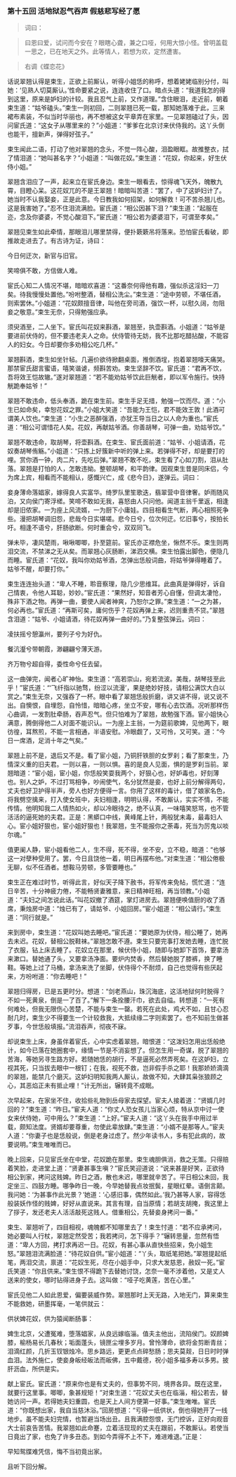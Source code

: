 <script type="text/javascript">
    var head = document.getElementsByTagName('head')[0];
    cssURL = '/public/article_1.css';
    linkTag = document.createElement('link');
    linkTag.href = cssURL;
    linkTag.setAttribute('type','text/css');
    linkTag.setAttribute('rel','stylesheet');
    head.appendChild(linkTag);
</script>
### 第十五回  活地狱忍气吞声  假慈悲写经了愿 

> 词曰：

> 曰恩曰爱，试问而今安在？眼瞎心聋，兼之口哑，何用大惊小怪。曾明盖载一思之，已在地天之外。此等情人，若想为欢，定然遭害。

> 右调《蝶恋花》

话说翠翘认得是束生，正欲上前厮认，听得小姐恁的称呼，想着姥姥临别分付，叫她：‘见熟人切莫厮认。’性命要紧之说，连连收住了口。暗点头道：“我道我怎的得到这里，原来是妒妇的计较。我且忍气上前，又作道理。”含住眼泪，走近前，朝着束生道：“姑爷磕头。”束生一则初回，二则翠翘已死一载，那知她落难于此，三来裙布素装，不似当时华丽也，再不想被这女平章弄在家里。一见翠翘磕过了头，因问宦氏道：“这女子从哪里来的？”小姐道：“爹爹在北京讨来伏侍我的。这丫头倒也能干，擅新声，弹得好弦子。”

束生闻此二语，打动了他对翠翘的念头，不觉一阵心酸，泪盈眼眶。故推整衣，拭了情泪道：“她叫甚名字？”小姐道：“叫做花奴。”束生道：“花奴，你起来，好生伏侍小姐。”

翠翘含泪应了一声，起来立在宦氏身边。束生一眼看去，惊得魂飞天外，魄散九霄，目瞪心呆。这花奴兀的不是王翠翘！暗暗叫苦道：“罢了，中了这妒妇计了。她当时不认我娶妾，正是此意。今日教我如何招架，如何解救！可不苦杀翘儿也。这是我害她了。”忍不住泪流满脸。宦氏道：“相公因甚下泪？”束生道：“起服在迩，念及你婆婆，不觉心酸泪下。”宦氏道：“相公若为婆婆泪下，可谓至孝矣。”

翠翘见束生如此牵情，那眼泪儿哪里禁得，便扑簌簌吊将落来。恐怕宦氏看破，即推故走进去了。有古诗为证，诗曰：

今日何迂次，新官与旧官。

笑啼俱不敢，方信做人难。

宦氏心知二人情况不堪，暗暗欢喜道：“这番奈何得他有趣，强似杀这淫妇一刀矣。待我慢慢处置他。”吩咐整酒，替相公洗尘。”束生道：“途中劳顿，不堪任酒，则索罢休。”小姐道：“花奴颇擅音律，叫他在旁司酒，强饮一杯，以慰久阔，勿阻妾之敬意。”束生无奈，只得勉强应承。

须臾酒至，二人坐下。宦氏叫花奴来斟酒，翠翘至，执壶斟酒。小姐道：“姑爷是要进前伏侍的，但不要违老夫人之命。伏侍管待无妨，我不比那吃醋拈酸，不能容人的妇女。今日却要你多劝相公吃几杯。”

翠翘斟酒，束生如坐针毡。几遍价欲待掀翻桌面，推倒酒埕，抱着翠翘嚎天痛哭。那禁宦氏甜言蜜语，嘻笑谐谑，频斟苦劝。束生坚辞不饮。宦氏道：“君再不饮，吾将效王恺故辙。”遂对翠翘道：“若不能劝姑爷饮此巨觥者，即以军令施行。快持觥跪奉姑爷！”

翠翘不敢违命，低头奉酒，跪在束生前。束生手足无措，勉强一饮而尽。道：“小生已如命矣，幸恕花奴之罪。”小姐大笑道：“吾能为王恺，君不能效王敦！此酒可谓美人饮也。”束生道：“小生之恶醉强酒，亦犹王导当日之以人命为重也。”宦氏道：“相公可谓惜花人矣。花奴，再献姑爷酒。你善胡琴，可弹一曲，劝姑爷饮。”

翠翘不敢违命，取胡琴，将壶斟酒。在束生、宦氏面前道：“姑爷、小姐请酒，花奴奏胡琴侑觞。”小姐道：“只拣上好簇新中听的弹上来。若弹得不好，却是要打的哩。赏你酒一钟，肉二片，先吃后弹。”翠翘不敢不吃，束生看了心如刀割，泪从肚落。翠翘是打怕的人，怎敢违拗。整顿胡琴，和平韵律。因观束生昔是同床侣，今为席上宾，相看而不能相认，感慨兴亡，成《悲今日》，遂弹云。词曰：

妾身薄命落娼家，嫁得良人实富华。绮罗队里笙歌迭，翡翠营中音律奢。妒雨随风泊，又向侯门寄浮槎。笑啼不敢如无我，喜怒由人只问他。闻道主翁千里返，相逢却是旧侬家。一为座上风流婿，一为厨下小庸娃。四目相看生气断，两心相照死争些。漫把胡琴调旧怨，悲哉今日实堪嗟。悲今日兮，位次何迂。忆旧事兮，按拍长吁。相逢不语兮，肝肠欲断。何时重会兮，双双同飞。

弹未毕，凄风楚雨，啾啾唧唧，扑至筵前。宦氏亦正襟危坐，愀然不乐。束生则两泪交流，不禁涕之无从矣。而翠翘心灰肠断，涕泗交横。束生怕露出脚色，便隐几而睡。宦氏道：“花奴，我叫你劝姑爷酒，怎弹出恁般词曲，将姑爷弹得睡着了。姑爷不醒，却要打你。”

束生连连抬头道：“卑人不睡，聆音察理，隐几少思维耳。此曲真是弹得好，诉自己情衷，令他人耳聪，妙妙。”宦氏道：“果然好，知音者芳心自懂，但调太凄怆，殊非下酒之物。再弹一曲，要使人闻者神爽，乃恕尔之罪。”束生道：“一之为甚，何必再也。”宦氏道：“再斯可矣，庸何伤乎？花奴再弹上来，迟则重责不贷。”翠翘含泪道：“姑爷、小姐请酒，待花奴再弹一曲好的。”乃复整弦弹云。词曰：

凌扶摇兮憩瀛州，要列子兮为好仇。

餐沆瀣兮带朝霞，渺翩翩兮薄天游。

齐万物兮超自得，委性命兮任去留。

这一曲弹完，闻者心旷神怡。束生道：“高若崇山，宛若流波。美哉，胡琴技至此乎！”宦氏道：“‘飞纤指以驰骛，纷涩以流漫’，果是绝妙好技，请相公满饮大白以赏之。”束生无奈，又强吞了一杯。眼中看了翠翘恁般折磨，讲又讲不得，说又说不出。自懊恨，自埋怨，自怜惜，暗暗心疼，坐立不安，哪有心去饮酒。况听那样伤心曲调，一发割肚牵肠，吞声忍气。但只怕难为了翠翘，故勉强下酒。宦小姐快心满意，腾倒得他二人对面不能识认。一为座上主翁，一为筵前歌婢，见他两下，眼彷徨，耳熬煎，不能一言相通，半语安慰。冷眼觑了，又可怜，又可笑。道：“今日一席酒，足消十年之气矣。”

翠翘上前不是，退后又不是。看了宦小姐，乃铜肝铁胆的女罗刹；看了那束生，乃情深义重的旧夫君。一则以喜，一则以惧。喜的是良人见面，惧的是罗刹当前。翠翘暗道：“宦小姐，宦小姐，你恁般笑耍我两个，好狠心也，好妒毒也，好刻薄也。别人之妒，不过打骂相争，吵闹使气，名分犹然是妾，也好上前分解得两句，丈夫也好卫护得半声，旁人也好方便得一言。你用了这样的毒计，借了娘家名色，将我劈空擒来，打入使女班中，夫妇相逢，明明认得，不敢厮认，实实不情，不能传情。他明知我二人情热如火，却以冷眼待之，绝不认真，一味嘻笑怒骂，也不管活活的逼死她的夫君。正是：黑蟒口中线，黄峰尾上针，两般犹未毒，最毒妇人心。宦小姐好狠也，宦小姐好狠也！我翠翘，生不能报你之荼毒，死当为厉鬼以啖尔魂。”

值更阑人静，宦小姐看他二人，生不得，死不得，坐不安，立不稳，暗道：“也够这一对孽种受用了。罢，今日且饶他一着，明日再摆布他。”对束生道：“相公倦极无聊，似不任酒者。想鞍马劳顿，多管要睡也。”

束生正在难过时节，听得此言，好似天子降下赦书，将军传来免帖，慌忙道：“连日辛苦，十分神疲力倦，不能畅贤妻雅意，来日精神旺相，再当领教。”小姐道：“夫妇之间怎说此话。”叫花奴撤了酒筵，掌灯进房去。翠翘便唤值厨的收了酒席，秉烛房中道：“烛已有了，请姑爷、小姐回房。”宦小姐道：“相公请行。”束生道：“同行就是。”

来到房中，束生道：“花奴叫她去睡吧。”宦氏道：“要她原为伏侍，相公睡了，她再去未迟。花奴，替相公脱鞋袜。”翠翘怎敢不遵。束生只要完事打发她去睡，连忙脱了衣服，钻上床去睡了。花奴立在那里，候伏侍小姐，随即与她卸下首饰，要拿汤来漱口。替她通了头，又要拿汤净面。要炉内焚香，然后替她脱了膝裤，换了睡鞋。等她上过了马桶，拿汤来洗了坐脚，伏侍得个不耐烦，自己也觉得有些厌起来，方吩咐道：“你去睡吧！”

翠翘归得房，已是五更时分。想道：“剑老燕山，珠沉海底，这活地狱何时脱得？不如一死黄泉，倒是一了百了。”解下一条拴腰汗巾，欲去自缢。转想道：“一死有何难处，但我无限伤心苦楚，不能与束生一罄。若死在此处，鸡犬不如，且甘心忍耐几时，束生少不得要生一个计较救我，大抵续缘二字则索罢了。也不知前生做甚歹事，今世恁般填报。”流泪吞声，彻夜不寐。

却说束生上床，身虽伴着宦氏，心中实虑着翠翘，暗恨道：“这泼妇怎用出恁般绝计，如今已落在她圈套中，缘情一节是不消妄想了。但怎生用一奇谋，脱了翠翘的苦海，等她另寻生路方好。若随她恁的胡行，不是逼死必然弄死矣。在这妒妇，立视其死，只当拔去眼中一根钉；在我，视死不救，岂非假手杀之耶！我那娇娇滴滴的翠翘，能禁几个磨灭。这妒妇明知我两人厮认，故做不知，大肆其枭张狼顾之心，其恶焰正未有抵止哩！”计无所出，辗转竟不成眠。

次早起来，在家坐不住，收拾些礼物到岳母家去探望。宦夫人接着道：“贤婿几时回的？”束生道：“昨日。”宦夫人道：“你丈人恐女孩儿当家心烦，特从京中讨一使女来伏侍她，可中用么？”束生道：“上好。”宦夫人道：“这丫头在我手中用过半载，颇知法度。贤婿却要尊重，勿使此辈放肆。”束生道：“小婿不是那等人。”宦夫人道：“你妻子也是恁般说，倒是老身过虑了。然少年读书人，多有犯此病的，故要说明。”束生唯唯而已。

晚上回来，只见宦氏坐在中堂，花奴跪在那里。束生魂胆俱消，救之无策。只得赔着笑脸，走进堂上道：“贤妻甚事生嗔？”宦氏笑迎道说：“说来甚是好笑，正欲待相公到家，拷问这贱婢。昨日之酒，散也未迟，哪里就辛苦了。平日相公未回，我定坐三、四鼓方睡。哪争昨日一晚，今早她替我点妆抿鬓，星眼红晕。语倒言颠。我问她：‘为甚事作此光景？’她道：‘心感旧事，偶然如此。’我乃甚等人家，容得恁般装妖作怪的贱婢，好好从直说来。其言有理，自当原情；若胡支胡掩，我这里上了拶子，发还老夫人活活敲死这贱人。借重相公，先替妾身拷问一番。”

束生、翠翘听了，四目相视，魂魄都不知哪里去了！束生忖道：“若不应承拷问，她必要叫人行杖，翠翘定然受苦；我若拷问，怎下得手？”辗转思量，忽然有悟道：“卑人方回，拷打求再迟一日。花奴，有甚心事从直快些招来，免小姐生怒。”翠翘泪流满脸道：“待花奴自供。”宦小姐道：“丫头，取纸笔把她。”翠翘提起纸笔，两泪交流，禀道：“花奴生死，尽在小姐手中，只求大发慈恩，赦奴一死。”宦氏笑道：“你且供来。”束生恨不得跪下去替她讨饶，怎奈一毫不涉着他，又是丈人送来的使女，哪时钻得进身子去。这叫做：“哑子吃黄莲，苦在心里。”

宦氏见他二人如此恩爱，偏要装威作势。翠翘那时上天无路，入地无门，算来束生不能救她，研墨挥毫，一笔供就云：

供状婢花奴，供为猿闻断肠事：

婢生北京，父遭冤难，堕落娼家，从良远嫁临淄。值夫主他出，流陷侯门。奴颜婢膝，榆杨易长几春秋；垢面蓬头，镜匣尘埋多岁月。曾怜薄命，欲将金剪断青丝；泪滴红颜，几折玉钗银烛冷。思乡路远，更更点点碎愁肠；思夫莫觌，日日时时弹血泪。法外施仁，使妾身皈经皈法而皈佛，五中戴德，祝小姐多福多寿以多男。披肝沥血，所供是实。

献上宦氏。宦氏道：“原来你也是有丈夫的，但事势不同，境界各异。既在这里，就要行这里事。唧唧，象甚规矩！”对束生道：“花奴丈夫也在临淄，相公若去，替她访问一声。若得她夫妇重圆，也是天上人间方便第一好事。”束生唯唯。宦氏道：“你既想出家，我自当慈沐浴。”回房想道：“亏得一纸供状，倒也得她开了一线地步。虽不能夫妇完情，也暂避当场出丑。且我满腔怨恨，无门控诉，正好向观音大士前哀告苦情。我翠翘如此命蹇，立着活现现的丈夫在跟前，不敢厮认。若使当日竟出了家，也免了许多丑态。到如今弄得不上不下，难进难退。”正是：

早知鸳牒难凭信，悔不当初竟出家。

且听下回分解。